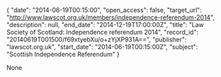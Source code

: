 {
  "date": "2014-06-19T00:15:00", 
  "open_access": false, 
  "target_url": "http://www.lawscot.org.uk/members/independence-referendum-2014", 
  "description": null, 
  "end_date": "2014-12-19T17:00:00Z", 
  "title": "Law Society of Scotland: Independence referendum 2014", 
  "record_id": "20140619T001500/f69xtyebXu/o+zYjXP931A==", 
  "publisher": "lawscot.org.uk", 
  "start_date": "2014-06-19T00:15:00Z", 
  "subject": "Scottish Independence Referendum"
}

None